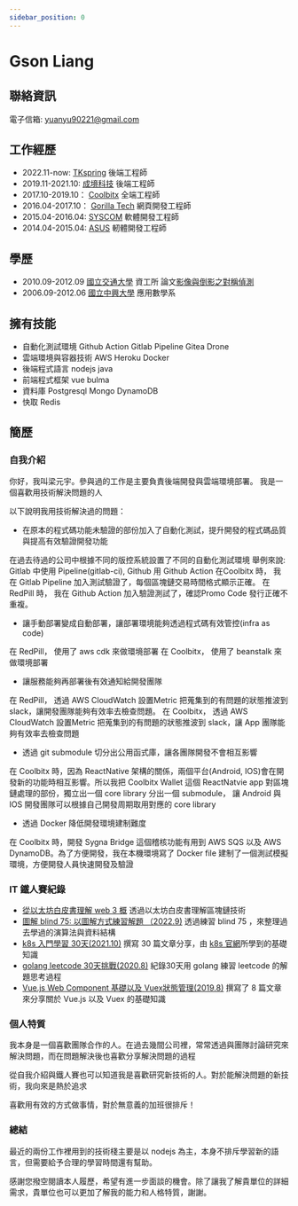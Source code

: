 ```yaml
---
sidebar_position: 0
---
```


# Gson Liang

## 聯絡資訊

電子信箱: [yuanyu90221@gmail.com](mailto:yuanyu90221@gmail.com)

## 工作經歷

- 2022.11-now: [TKspring](https://www.cakeresume.com/companies/tkspring) 後端工程師
- 2019.11-2021.10: [成境科技](https://www.104.com.tw/company/1a2x6bkrmi) 後端工程師
- 2017.10-2019.10： [Coolbitx](https://coolbitx.com/) 全端工程師
- 2016.04-2017.10： [Gorilla Tech](https://www.104.com.tw/company/wilokdc) 網頁開發工程師
- 2015.04-2016.04: [SYSCOM](https://www.syscom.com.tw/) 軟體開發工程師
- 2014.04-2015.04: [ASUS](https://www.asus.com/in/About_ASUS/Company-Introduction/) 軔體開發工程師

## 學歷

- 2010.09-2012.09 [國立交通大學](https://www.nctu.edu.tw/) 資工所 論文[影像與倒影之對稱偵測](https://ndltd.ncl.edu.tw/cgi-bin/gs32/gsweb.cgi/login?o=dnclcdr&s=id=%22101NCTU5394033%22.&searchmode=basic)
- 2006.09-2012.06 [國立中興大學](https://www.nchu.edu.tw/index1.php) 應用數學系

## 擁有技能

- 自動化測試環境
  Github Action
  Gitlab Pipeline
  Gitea Drone
- 雲端環境與容器技術
  AWS
  Heroku
  Docker
- 後端程式語言
  nodejs
  java
- 前端程式框架
  vue
  bulma
- 資料庫
  Postgresql
  Mongo
  DynamoDB
- 快取
  Redis
  
## 簡歷

### 自我介紹

你好，我叫梁元宇。參與過的工作是主要負責後端開發與雲端環境部署。
我是一個喜歡用技術解決問題的人

以下說明我用技術解決過的問題：

- 在原本的程式碼功能未驗證的部份加入了自動化測試，提升開發的程式碼品質與提高有效驗證開發功能

在過去待過的公司中根據不同的版控系統設置了不同的自動化測試環境
舉例來說: Gitlab 中使用 Pipeline(gitlab-ci), Github 用 Github Action
在Coolbitx 時， 我在 Gitlab Pipeline 加入測試驗證了，每個區塊鏈交易時間格式顯示正確。
在RedPill 時， 我在 Github Action 加入驗證測試了，確認Promo Code 發行正確不重複。

- 讓手動部署變成自動部署，讓部署環境能夠透過程式碼有效管控(infra as code)

在 RedPill， 使用了 aws cdk 來做環境部署
在 Coolbitx， 使用了 beanstalk 來做環境部署

- 讓服務能夠再部署後有效通知給開發團隊

在 RedPill， 透過 AWS CloudWatch 設置Metric 把蒐集到的有問題的狀態推波到 slack，讓開發團隊能夠有效率去檢查問題。
在 Coolbitx， 透過 AWS CloudWatch 設置Metric 把蒐集到的有問題的狀態推波到 slack，讓 App 團隊能夠有效率去檢查問題

- 透過 git submodule 切分出公用函式庫，讓各團隊開發不會相互影響

在 Coolbitx 時，因為 ReactNative 架構的關係，兩個平台(Android, IOS)會在開發新的功能時相互影響。所以我把 Coolbitx Wallet 這個 ReactNatvie app 對區塊鏈處理的部份，獨立出一個 core library 分出一個 submodule， 讓 Android 與 IOS 開發團隊可以根據自己開發周期取用對應的 core library

- 透過 Docker 降低開發環境建制難度

在 Coolbitx 時，開發 Sygna Bridge 這個稽核功能有用到 AWS SQS 以及 AWS DynamoDB。為了方便開發，我在本機環境寫了 Docker file 建制了一個測試模擬環境，方便開發人員快速開發及驗證

### IT 鐵人賽紀錄

- [從以太坊白皮書理解 web 3 概](https://ithelp.ithome.com.tw/users/20111580/ironman/5266)
 透過以太坊白皮書理解區塊鏈技術
- [圖解 blind 75: 以圖解方式練習解題 （2022.9)](https://ithelp.ithome.com.tw/users/20111580/ironman/4951)
 透過練習 blind 75 ，來整理過去學過的演算法與資料結構
- [k8s 入門學習 30天(2021.10)](https://ithelp.ithome.com.tw/users/20111580/ironman/3931)
 撰寫 30 篇文章分享，由 [k8s 官網](https://kubernetes.io/docs/concepts/overview/)所學到的基礎知識
- [golang leetcode 30天挑戰(2020.8)](https://ithelp.ithome.com.tw/users/20111580/ironman/2981)
 紀錄30天用 golang 練習 leetcode 的解題思考過程
- [Vue.js Web Component 基礎以及 Vuex狀態管理(2019.8)](https://ithelp.ithome.com.tw/users/20111580/ironman/2386)
 撰寫了 8 篇文章來分享關於 Vue.js 以及 Vuex 的基礎知識

### 個人特質

我本身是一個喜歡團隊合作的人。在過去幾間公司裡，常常透過與團隊討論研究來解決問題，而在問題解決後也喜歡分享解決問題的過程

從自我介紹與鐵人賽也可以知道我是喜歡研究新技術的人。對於能解決問題的新技術，我向來是熱於追求

喜歡用有效的方式做事情，對於無意義的加班很排斥！

### 總結

最近的兩份工作裡用到的技術棧主要是以 nodejs 為主，本身不排斥學習新的語言，但需要給予合理的學習時間還有幫助。

感謝您撥空閱讀本人履歷，希望有進一步面談的機會。除了讓我了解貴單位的詳細需求，貴單位也可以更加了解我的能力和人格特質，謝謝。
